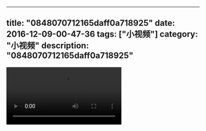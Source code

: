 
---
title: "0848070712165daff0a718925"
date: 2016-12-09-00-47-36
tags: ["小视频"]
category: "小视频"
description: "0848070712165daff0a718925"
---
<video src="http://ohtsqip0g.bkt.clouddn.com/0848070712165daff0a718925.mp4" controls="controls"></video>
